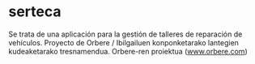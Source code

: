 # serteca
Se trata de una aplicación para la gestión de talleres de reparación de vehículos. Proyecto de Orbere / Ibilgailuen konponketarako lantegien kudeaketarako tresnamendua. Orbere-ren proiektua (www.orbere.com)
